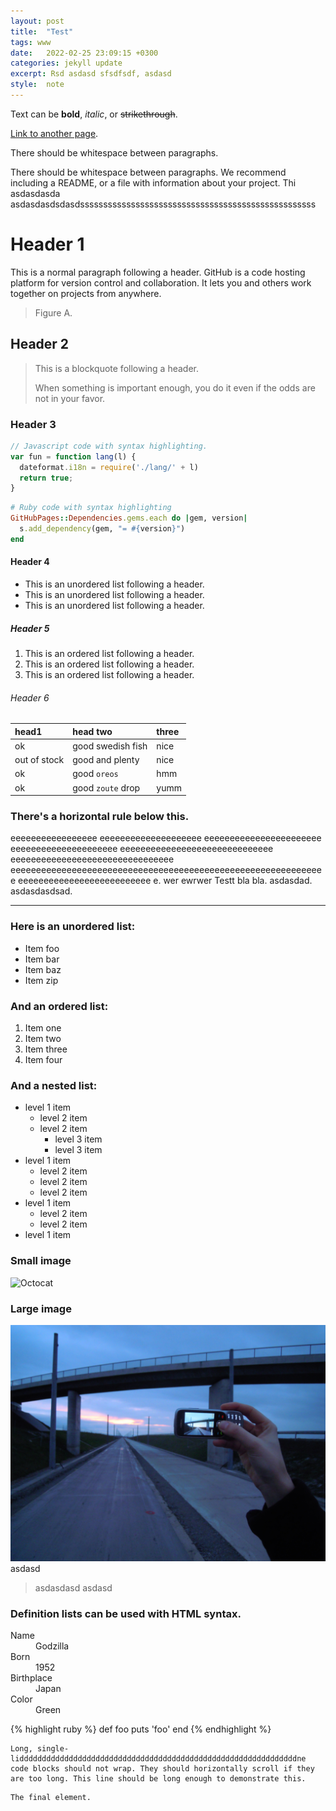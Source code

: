 ```yaml
---
layout: post
title:  "Test"
tags: www
date:   2022-02-25 23:09:15 +0300
categories: jekyll update
excerpt: Rsd asdasd sfsdfsdf, asdasd
style:  note
---
```



Text can be **bold**, _italic_, or ~~strikethrough~~.

[Link to another page](./another-page.html).

There should be whitespace between paragraphs.

There should be whitespace between paragraphs. We recommend including a README, or a file with information about your project. Thi asdasdasda asdasdasdsdasdsssssssssssssssssssssssssssssssssssssssssssssssssss

# Header 1

This is a normal paragraph following a header. GitHub is a code hosting platform for version control and collaboration. It lets you and others work together on projects from anywhere.

> Figure A.
 
## Header 2

> This is a blockquote following a header.
>
> When something is important enough, you do it even if the odds are not in your favor.

### Header 3

```js
// Javascript code with syntax highlighting.
var fun = function lang(l) {
  dateformat.i18n = require('./lang/' + l)
  return true;
}
```

```ruby
# Ruby code with syntax highlighting
GitHubPages::Dependencies.gems.each do |gem, version|
  s.add_dependency(gem, "= #{version}")
end
```

#### Header 4

*   This is an unordered list following a header.
*   This is an unordered list following a header.
*   This is an unordered list following a header.

##### Header 5

1.  This is an ordered list following a header.
2.  This is an ordered list following a header.
3.  This is an ordered list following a header.

###### Header 6

| head1        | head two          | three |
|:-------------|:------------------|:------|
| ok           | good swedish fish | nice  |
| out of stock | good and plenty   | nice  |
| ok           | good `oreos`      | hmm   |
| ok           | good `zoute` drop | yumm  |

### There's a horizontal rule below this.

  eeeeeeeeeeeeeeeee eeeeeeeeeeeeeeeeeeee eeeeeeeeeeeeeeeeeeeeeee eeeeeeeeeeeeeeeeeeeee eeeeeeeeeeeeeeeeeeeeeeeeeeeeee eeeeeeeeeeeeeeeeeeeeeeeeeeeeeeee eeeeeeeeeeeeeeeeeeeeeeeeeeeeeeeeeeeeeeeeeeeeeeeeeeeeeeeeeeeeee eeeeeeeeeeeeeeeeeeeeeeeeee e.
wer
ewrwer
Testt bla bla. asdasdad.
asdasdasdsad.

* * *

### Here is an unordered list:

*   Item foo
*   Item bar
*   Item baz
*   Item zip

### And an ordered list:

1.  Item one
1.  Item two
1.  Item three
1.  Item four

### And a nested list:

- level 1 item
  - level 2 item
  - level 2 item
    - level 3 item
    - level 3 item
- level 1 item
  - level 2 item
  - level 2 item
  - level 2 item
- level 1 item
  - level 2 item
  - level 2 item
- level 1 item

### Small image

![Octocat](https://github.githubassets.com/images/icons/emoji/octocat.png)

### Large image

![Branching asdasd](/images/test.png)
asdasd

> asdasdasd asdasd


### Definition lists can be used with HTML syntax.

<dl>
<dt>Name</dt>
<dd>Godzilla</dd>
<dt>Born</dt>
<dd>1952</dd>
<dt>Birthplace</dt>
<dd>Japan</dd>
<dt>Color</dt>
<dd>Green</dd>
</dl>

{% highlight ruby %}
def foo
  puts 'foo'
end
{% endhighlight %}

```
Long, single-liddddddddddddddddddddddddddddddddddddddddddddddddddddddddddddddne code blocks should not wrap. They should horizontally scroll if they are too long. This line should be long enough to demonstrate this.
```

```
The final element.
```